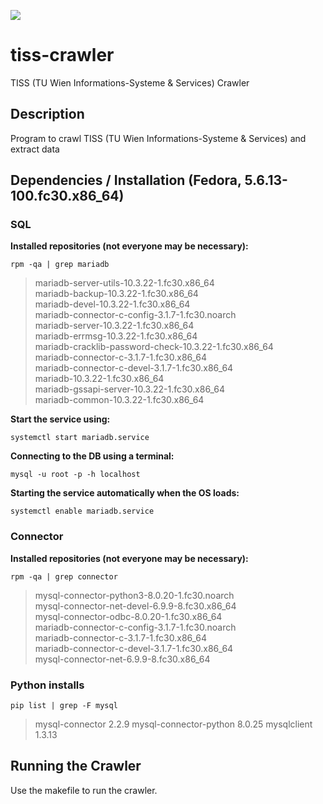 ![](https://github.com/clauskovacs/tiss-crawler/workflows/tiss-crawler%20CI/badge.svg)

# tiss-crawler
TISS (TU Wien Informations-Systeme & Services) Crawler 

## Description
Program to crawl TISS (TU Wien Informations-Systeme & Services) and extract data

## Dependencies / Installation (Fedora, 5.6.13-100.fc30.x86_64)

### SQL
**Installed repositories (not everyone may be necessary):**

`rpm -qa | grep mariadb`

> mariadb-server-utils-10.3.22-1.fc30.x86_64  
> mariadb-backup-10.3.22-1.fc30.x86_64  
> mariadb-devel-10.3.22-1.fc30.x86_64  
> mariadb-connector-c-config-3.1.7-1.fc30.noarch  
> mariadb-server-10.3.22-1.fc30.x86_64  
> mariadb-errmsg-10.3.22-1.fc30.x86_64  
> mariadb-cracklib-password-check-10.3.22-1.fc30.x86_64  
> mariadb-connector-c-3.1.7-1.fc30.x86_64  
> mariadb-connector-c-devel-3.1.7-1.fc30.x86_64  
> mariadb-10.3.22-1.fc30.x86_64  
> mariadb-gssapi-server-10.3.22-1.fc30.x86_64  
> mariadb-common-10.3.22-1.fc30.x86_64

**Start the service using:**

`systemctl start mariadb.service`

**Connecting to the DB using a terminal:**

`mysql -u root -p -h localhost`

**Starting the service automatically when the OS loads:**

`systemctl enable mariadb.service`

### Connector
**Installed repositories (not everyone may be necessary):**

`rpm -qa | grep connector`

> mysql-connector-python3-8.0.20-1.fc30.noarch  
> mysql-connector-net-devel-6.9.9-8.fc30.x86_64  
> mysql-connector-odbc-8.0.20-1.fc30.x86_64  
> mariadb-connector-c-config-3.1.7-1.fc30.noarch  
> mariadb-connector-c-3.1.7-1.fc30.x86_64  
> mariadb-connector-c-devel-3.1.7-1.fc30.x86_64  
> mysql-connector-net-6.9.9-8.fc30.x86_64

### Python installs
`pip list | grep -F mysql`

> mysql-connector               2.2.9
> mysql-connector-python        8.0.25
> mysqlclient                   1.3.13



## Running the Crawler
Use the makefile to run the crawler.

